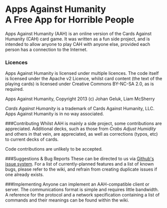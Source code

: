# Apps Against Humanity <br />A Free App for Horrible People
Apps Against Humanity (AAH) is an online version of the Cards Against Humanity (CAH) card game. It was written as a fun side project, and is intended to allow anyone to play CAH with anyone else, provided each person has a connection to the Internet.

### Licences
Apps Against Humanity is licensed under multiple licences. The code itself is licensed under the Apache v2 Licence, whilst card content (the text of the playing cards) is licensed under Creative Commons BY-NC-SA 2.0, as is required.

Apps Against Humanity, Copyright 2013 (c) Johan Geluk, Liam McSherry

_Cards Against Humanity_ is a trademark of Cards Against Humanity, LLC. Apps Against Humanity is in no way associated.

###Contributing
Whilst AAH is mainly a side project, some contributions are appreciated. Additional decks, such as those from _Crabs Adjust Humidity_ and others in that vein, are appreciated, as well as corrections (typos, etc) to current decks of cards.

Code contributions are unlikely to be accepted.

###Suggestions & Bug Reports
These can be directed to us via [Github's issue system](https://github.com/McSherry/AppsAgainstHumanity/issues). For a list of currently-planned features and a list of known bugs, please refer to the wiki, and refrain from creating duplicate issues if one already exists.

###Implementing
Anyone can implement an AAH-compatible client or server. The communications format is simple and requires little bandwidth. A reference for the protocol and a network specification containing a list of commands and their meanings can be found within the wiki. 
